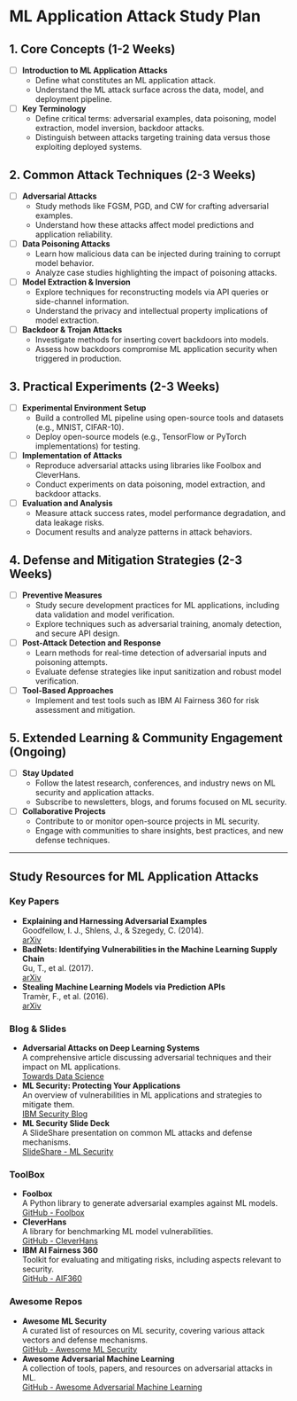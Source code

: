 # ML Application Attack Study Plan

## 1. Core Concepts (1-2 Weeks)
- [ ] **Introduction to ML Application Attacks**
  - Define what constitutes an ML application attack.
  - Understand the ML attack surface across the data, model, and deployment pipeline.
- [ ] **Key Terminology**
  - Define critical terms: adversarial examples, data poisoning, model extraction, model inversion, backdoor attacks.
  - Distinguish between attacks targeting training data versus those exploiting deployed systems.

## 2. Common Attack Techniques (2-3 Weeks)
- [ ] **Adversarial Attacks**
  - Study methods like FGSM, PGD, and CW for crafting adversarial examples.
  - Understand how these attacks affect model predictions and application reliability.
- [ ] **Data Poisoning Attacks**
  - Learn how malicious data can be injected during training to corrupt model behavior.
  - Analyze case studies highlighting the impact of poisoning attacks.
- [ ] **Model Extraction & Inversion**
  - Explore techniques for reconstructing models via API queries or side-channel information.
  - Understand the privacy and intellectual property implications of model extraction.
- [ ] **Backdoor & Trojan Attacks**
  - Investigate methods for inserting covert backdoors into models.
  - Assess how backdoors compromise ML application security when triggered in production.

## 3. Practical Experiments (2-3 Weeks)
- [ ] **Experimental Environment Setup**
  - Build a controlled ML pipeline using open-source tools and datasets (e.g., MNIST, CIFAR-10).
  - Deploy open-source models (e.g., TensorFlow or PyTorch implementations) for testing.
- [ ] **Implementation of Attacks**
  - Reproduce adversarial attacks using libraries like Foolbox and CleverHans.
  - Conduct experiments on data poisoning, model extraction, and backdoor attacks.
- [ ] **Evaluation and Analysis**
  - Measure attack success rates, model performance degradation, and data leakage risks.
  - Document results and analyze patterns in attack behaviors.

## 4. Defense and Mitigation Strategies (2-3 Weeks)
- [ ] **Preventive Measures**
  - Study secure development practices for ML applications, including data validation and model verification.
  - Explore techniques such as adversarial training, anomaly detection, and secure API design.
- [ ] **Post-Attack Detection and Response**
  - Learn methods for real-time detection of adversarial inputs and poisoning attempts.
  - Evaluate defense strategies like input sanitization and robust model verification.
- [ ] **Tool-Based Approaches**
  - Implement and test tools such as IBM AI Fairness 360 for risk assessment and mitigation.

## 5. Extended Learning & Community Engagement (Ongoing)
- [ ] **Stay Updated**
  - Follow the latest research, conferences, and industry news on ML security and application attacks.
  - Subscribe to newsletters, blogs, and forums focused on ML security.
- [ ] **Collaborative Projects**
  - Contribute to or monitor open-source projects in ML security.
  - Engage with communities to share insights, best practices, and new defense techniques.

---

## Study Resources for ML Application Attacks

### Key Papers
- **Explaining and Harnessing Adversarial Examples**  
  Goodfellow, I. J., Shlens, J., & Szegedy, C. (2014).  
  [arXiv](https://arxiv.org/abs/1412.6572)
- **BadNets: Identifying Vulnerabilities in the Machine Learning Supply Chain**  
  Gu, T., et al. (2017).  
  [arXiv](https://arxiv.org/abs/1708.06733)
- **Stealing Machine Learning Models via Prediction APIs**  
  Tramèr, F., et al. (2016).  
  [arXiv](https://arxiv.org/abs/1609.02943)

### Blog & Slides
- **Adversarial Attacks on Deep Learning Systems**  
  A comprehensive article discussing adversarial techniques and their impact on ML applications.  
  [Towards Data Science](https://towardsdatascience.com/adversarial-attacks-on-deep-learning-systems-5a7f65c6a8f7)
- **ML Security: Protecting Your Applications**  
  An overview of vulnerabilities in ML applications and strategies to mitigate them.  
  [IBM Security Blog](https://www.ibm.com/security/artificial-intelligence)
- **ML Security Slide Deck**  
  A SlideShare presentation on common ML attacks and defense mechanisms.  
  [SlideShare - ML Security](https://www.slideshare.net/search/slideshow?searchfrom=header&q=ml+security)

### ToolBox
- **Foolbox**  
  A Python library to generate adversarial examples against ML models.  
  [GitHub - Foolbox](https://github.com/bethgelab/foolbox)
- **CleverHans**  
  A library for benchmarking ML model vulnerabilities.  
  [GitHub - CleverHans](https://github.com/tensorflow/cleverhans)
- **IBM AI Fairness 360**  
  Toolkit for evaluating and mitigating risks, including aspects relevant to security.  
  [GitHub - AIF360](https://github.com/IBM/AIF360)

### Awesome Repos
- **Awesome ML Security**  
  A curated list of resources on ML security, covering various attack vectors and defense mechanisms.  
  [GitHub - Awesome ML Security](https://github.com/AI-secure/awesome-ml-security)
- **Awesome Adversarial Machine Learning**  
  A collection of tools, papers, and resources on adversarial attacks in ML.  
  [GitHub - Awesome Adversarial Machine Learning](https://github.com/aleju/awesome-adversarial-machine-learning)
